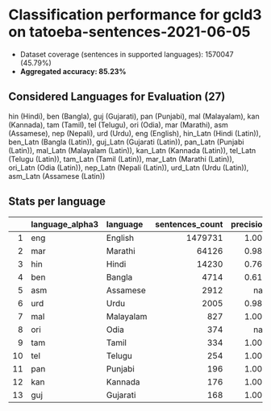 # Classification performance for gcld3 on tatoeba-sentences-2021-06-05

- Dataset coverage (sentences in supported languages): 1570047 (45.79%)
- **Aggregated accuracy: 85.23%**

<h2 id="supported-languages">Considered Languages for Evaluation (27)</h2>

hin (Hindi), ben (Bangla), guj (Gujarati), pan (Punjabi), mal (Malayalam), kan (Kannada), tam (Tamil), tel (Telugu), ori (Odia), mar (Marathi), asm (Assamese), nep (Nepali), urd (Urdu), eng (English), hin_Latn (Hindi (Latin)), ben_Latn (Bangla (Latin)), guj_Latn (Gujarati (Latin)), pan_Latn (Punjabi (Latin)), mal_Latn (Malayalam (Latin)), kan_Latn (Kannada (Latin)), tel_Latn (Telugu (Latin)), tam_Latn (Tamil (Latin)), mar_Latn (Marathi (Latin)), ori_Latn (Odia (Latin)), nep_Latn (Nepali (Latin)), urd_Latn (Urdu (Latin)), asm_Latn (Assamese (Latin))

<h2 id="metrics-per-language">Stats per language</h2>

|    | language_alpha3   | language   |   sentences_count |   precision |   recall |    f1 |      tp |   fp |      tn |     fn |
|---:|:------------------|:-----------|------------------:|------------:|---------:|------:|--------:|-----:|--------:|-------:|
|  1 | eng               | English    |           1479731 |       1.000 |    0.851 | 0.919 | 1258584 |   12 |   90304 | 221147 |
|  2 | mar               | Marathi    |             64126 |       0.989 |    0.911 | 0.943 |   58406 |  669 | 1505252 |   5720 |
|  3 | hin               | Hindi      |             14230 |       0.760 |    0.880 | 0.723 |   12526 | 3947 | 1551870 |   1704 |
|  4 | ben               | Bangla     |              4714 |       0.618 |    0.998 | 0.618 |    4704 | 2902 | 1562431 |     10 |
|  5 | asm               | Assamese   |              2912 |     nan     |    0.000 | 0.000 |       0 |    0 | 1567135 |   2912 |
|  6 | urd               | Urdu       |              2005 |       0.984 |    0.963 | 0.965 |    1930 |   32 | 1568010 |     75 |
|  7 | mal               | Malayalam  |               827 |       1.000 |    1.000 | 1.000 |     827 |    0 | 1569220 |      0 |
|  8 | ori               | Odia       |               374 |     nan     |    0.000 | 0.000 |       0 |    0 | 1569673 |    374 |
|  9 | tam               | Tamil      |               334 |       1.000 |    1.000 | 1.000 |     334 |    0 | 1569713 |      0 |
| 10 | tel               | Telugu     |               254 |       1.000 |    1.000 | 1.000 |     254 |    0 | 1569793 |      0 |
| 11 | pan               | Punjabi    |               196 |       1.000 |    0.995 | 0.997 |     195 |    0 | 1569851 |      1 |
| 12 | kan               | Kannada    |               176 |       1.000 |    1.000 | 1.000 |     176 |    0 | 1569871 |      0 |
| 13 | guj               | Gujarati   |               168 |       1.000 |    0.982 | 0.991 |     165 |    0 | 1569879 |      3 |